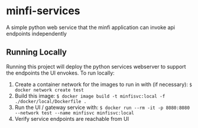 # minfi-services
A simple python web service that the minfi application can invoke api endpoints independently

## Running Locally
Running this project will deploy the python services webserver to support the endpoints the UI envokes.
To run locally:

1. Create a container network for the images to run in with (if necessary):
`$ docker network create test`
2. Build this image: `$ docker image build -t minfisvc:local -f ./docker/local/Dockerfile .`
3. Run the UI / gateway service with: `$ docker run --rm -it -p 8080:8080 --network test --name minfisvc minfisvc:local`
4. Verify service endpoints are reachable from UI